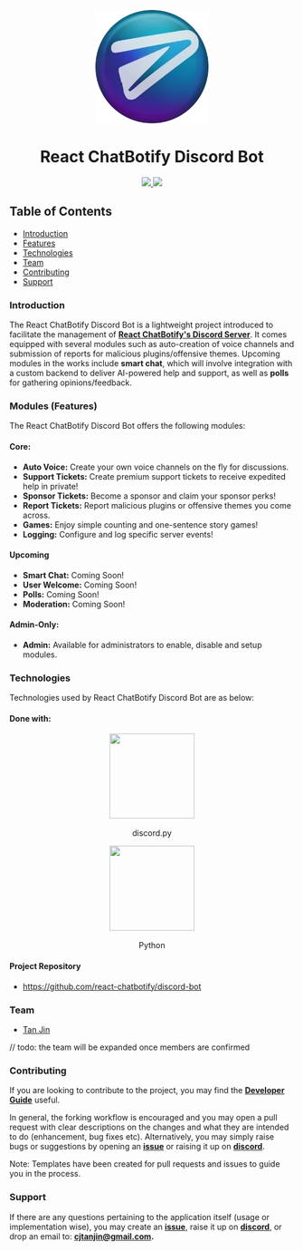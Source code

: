 <p align="center">
  <img width="200px" src="https://raw.githubusercontent.com/react-chatbotify/discord-bot/main/assets/logo.png" />
  <h1 align="center">React ChatBotify Discord Bot</h1>
</p>

<p align="center">
  <a href="https://github.com/react-chatbotify/discord-bot/actions/workflows/ci-cd-pipeline.yml"> <img src="https://github.com/react-chatbotify/discord-bot/actions/workflows/ci-cd-pipeline.yml/badge.svg" /> </a>
  <a href="https://discord.gg/6R4DK4G5Zh"> <img src="https://img.shields.io/endpoint?url=https://my-api.tjtanjin.com/aggregator/api/v1/get/rcb_discord_member_count&logo=discord&logoColor=ffffff" /> </a>
</p>

## Table of Contents
* [Introduction](#introduction)
* [Features](#modules-features)
* [Technologies](#technologies)
* [Team](#team)
* [Contributing](#contributing)
* [Support](#support)

### Introduction

The React ChatBotify Discord Bot is a lightweight project introduced to facilitate the management of [**React ChatBotify's Discord Server**](https://discord.gg/6R4DK4G5Zh). It comes equipped with several modules such as auto-creation of voice channels and submission of reports for malicious plugins/offensive themes. Upcoming modules in the works include **smart chat**, which will involve integration with a custom backend to deliver AI-powered help and support, as well as **polls** for gathering opinions/feedback.

### Modules (Features)

The React ChatBotify Discord Bot offers the following modules:

#### Core:
- **Auto Voice:** Create your own voice channels on the fly for discussions.
- **Support Tickets:** Create premium support tickets to receive expedited help in private!
- **Sponsor Tickets:** Become a sponsor and claim your sponsor perks!
- **Report Tickets:** Report malicious plugins or offensive themes you come across.
- **Games:** Enjoy simple counting and one-sentence story games!
- **Logging:** Configure and log specific server events!

#### Upcoming
- **Smart Chat:** Coming Soon!
- **User Welcome:** Coming Soon!
- **Polls:** Coming Soon!
- **Moderation:** Coming Soon!

#### Admin-Only:
- **Admin:** Available for administrators to enable, disable and setup modules.

### Technologies
Technologies used by React ChatBotify Discord Bot are as below:
#### Done with:

<p align="center">
  <img height="150" width="150" src="https://github.com/user-attachments/assets/260e5ace-1c21-4458-b5c5-e137a4f1edc2" />
</p>
<p align="center">
discord.py
</p>
<p align="center">
  <img height="150" width="150" src="https://logos-download.com/wp-content/uploads/2016/10/Python_logo_icon.png" />
</p>
<p align="center">
Python
</p>

#### Project Repository
- https://github.com/react-chatbotify/discord-bot

### Team
* [Tan Jin](https://github.com/tjtanjin)

// todo: the team will be expanded once members are confirmed

### Contributing
If you are looking to contribute to the project, you may find the [**Developer Guide**](https://github.com/react-chatbotify/discord-bot/blob/main/docs/DeveloperGuide.md) useful.

In general, the forking workflow is encouraged and you may open a pull request with clear descriptions on the changes and what they are intended to do (enhancement, bug fixes etc). Alternatively, you may simply raise bugs or suggestions by opening an [**issue**](https://github.com/react-chatbotify/discord-bot/issues) or raising it up on [**discord**](https://discord.gg/6R4DK4G5Zh).

Note: Templates have been created for pull requests and issues to guide you in the process.

### Support
If there are any questions pertaining to the application itself (usage or implementation wise), you may create an [**issue**](https://github.com/react-chatbotify/discord-bot/issues), raise it up on [**discord**](https://discord.gg/6R4DK4G5Zh), or drop an email to: **cjtanjin@gmail.com.**
